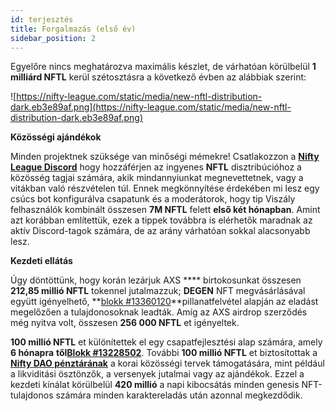 ```yaml
---
id: terjesztés
title: Forgalmazás (első év)
sidebar_position: 2
---
```


Egyelőre nincs meghatározva maximális készlet, de várhatóan körülbelül **1 milliárd NFTL** kerül szétosztásra a következő évben az alábbiak szerint:

![https://nifty-league.com/static/media/new-nftl-distribution-dark.eb3e89af.png](https://nifty-league.com/static/media/new-nftl-distribution-dark.eb3e89af.png)

**Közösségi ajándékok**

Minden projektnek szüksége van minőségi mémekre! Csatlakozzon a **[Nifty League Discord](https://discord.gg/niftyleague)** hogy hozzáférjen az ingyenes **NFTL** disztribúcióhoz a közösség tagjai számára, akik mindannyiunkat megnevettetnek, vagy a vitákban való részvételen túl. Ennek megkönnyítése érdekében mi lesz egy csúcs bot konfigurálva csapatunk és a moderátorok, hogy tip Viszály felhasználók kombinált összesen **7M NFTL** felett **első két hónapban**. Amint azt korábban említettük, ezek a tippek továbbra is elérhetők maradnak az aktív Discord-tagok számára, de az arány várhatóan sokkal alacsonyabb lesz.

**Kezdeti ellátás**

Úgy döntöttünk, hogy korán lezárjuk AXS **** birtokosunkat összesen **212,85 millió NFTL** tokennel jutalmazzuk; **DEGEN** NFT megvásárlásával együtt igényelhető, **[blokk #13360120](https://etherscan.io/block/13360120)**pillanatfelvétel alapján az eladást megelőzően a tulajdonosoknak leadták. Amíg az AXS airdrop szerződés még nyitva volt, összesen **256 000 NFTL** et igényeltek.

**100 millió NFTL** et különítettek el egy csapatfejlesztési alap számára, amely **6 hónapra** **től[Blokk #13228502](https://etherscan.io/tx/0x3649b00464903b78608f8de9308aec339ecd7446f1dc2de26a9913d2d5468ecf)**. További **100 millió NFTL** et biztosítottak a **[Nifty DAO pénztárának](https://etherscan.io/address/0xd06ae6fb7eade890f3e295d69a6679380c9456c1)** a korai közösségi tervek támogatására, mint például a likviditási ösztönzők, a versenyek jutalmai vagy az ajándékok. Ezzel a kezdeti kínálat körülbelül **420 millió** a napi kibocsátás minden genesis NFT-tulajdonos számára minden karaktereladás után azonnal megkezdődik.
